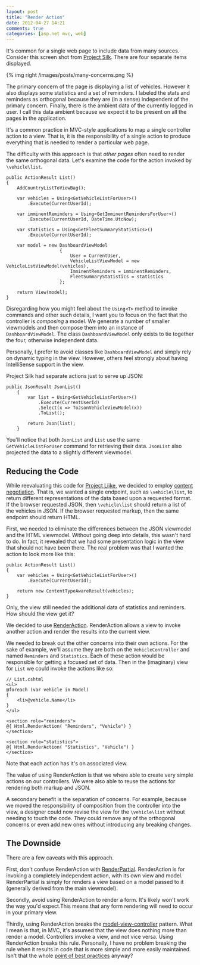 ```yaml
---
layout: post
title: "Render Action"
date: 2012-04-27 14:21
comments: true
categories: [asp.net mvc, web]
---
```


It's common for a single web page to include data from many sources. Consider this screen shot from [Project Silk](http://silk.codeplex.com/). There are four separate items displayed.

{% img right /images/posts/many-concerns.png %}

The primary concern of the page is displaying a list of vehicles. However it also displays some statistics and a set of reminders. I labeled the stats and reminders as orthogonal because they are (in a sense) independent of the primary concern. Finally, there is the ambient data of the currently logged in user. I call this data ambient because we expect it to be present on all the pages in the application.

It's a common practice in MVC-style applications to map a single controller action to a view. That is, it is the responsibility of a single action to produce everything that is needed to render a particular web page. 

The difficulty with this approach is that _other pages_ often need to render the same orthogonal data. Let's examine the code for the action invoked by `\vehicle\list`.

    public ActionResult List()
    {
        AddCountryListToViewBag();

        var vehicles = Using<GetVehicleListForUser>()
            .Execute(CurrentUserId);

        var imminentReminders = Using<GetImminentRemindersForUser>()
            .Execute(CurrentUserId, DateTime.UtcNow);

        var statistics = Using<GetFleetSummaryStatistics>()
            .Execute(CurrentUserId);

        var model = new DashboardViewModel
                        {
                            User = CurrentUser,
                            VehicleListViewModel = new VehicleListViewModel(vehicles),
                            ImminentReminders = imminentReminders,
                            FleetSummaryStatistics = statistics
                        };

        return View(model);
    }

Disregarding how you might feel about the `Using<T>` method to invoke commands and other such details, I want you to focus on the fact that the controller is _composing_ a model. We generate a number of smaller viewmodels and then compose them into an instance of `DashboardViewModel`. The class `DashboardViewModel` only exists to tie together the four, otherwise independent data.

<aside>

Personally, I prefer to avoid classes like `DashboardViewModel` and simply rely on dynamic typing in the view. However, others feel strongly about having IntelliSense support in the view.

</aside>

Project Silk had separate actions just to serve up JSON:

	public JsonResult JsonList()
        {
            var list = Using<GetVehicleListForUser>()
                .Execute(CurrentUserId)
                .Select(x => ToJsonVehicleViewModel(x))
                .ToList();

            return Json(list);
        }

You'll notice that both `JsonList` and `List` use the same `GetVehicleListForUser` command for retrieving their data. `JsonList` also projected the data to a slightly different viewmodel.

## Reducing the Code

While reevaluating this code for [Project Liike](https://github.com/liike/), we decided to employ [content negotiation](http://en.wikipedia.org/wiki/Content_negotiation). That is, we wanted a single endpoint, such as `\vehicle\list`, to return different representations of the data based upon a requested format. If the browser requested JSON, then `\vehicle\list` should return a list of the vehicles in JSON. If the browser requested markup, then the same endpoint should return HTML. 

First, we needed to eliminate the differences between the JSON viewmodel and the HTML viewmodel. Without going deep into details, this wasn't hard to do. In fact, it revealed that we had some presentation logic in the view that should not have been there. The real problem was that I wanted the action to look more like this:

    public ActionResult List()
    {
        var vehicles = Using<GetVehicleListForUser>()
            .Execute(CurrentUserId);

        return new ContentTypeAwareResult(vehicles);
    }

Only, the view still needed the additional data of statistics and reminders. How should the view get it? 

We decided to use [RenderAction](http://msdn.microsoft.com/en-us/library/system.web.mvc.html.childactionextensions.renderaction.aspx). RenderAction allows a view to invoke another action and render the results into the current view. 

We needed to break out the other concerns into their own actions. For the sake of example, we'll assume they are both on the `VehicleController` and named `Reminders` and `Statistics`. Each of these action would be responsible for getting a focused set of data. Then in the (imaginary) view for `List` we could invoke the actions like so:

	// List.cshtml 
	<ul>
	@foreach (var vehicle in Model)
	{
		<li>@vehicle.Name</li>
	}
	</ul>

	<section role="reminders">
	@{ Html.RenderAction( "Reminders", "Vehicle") }
	</section>

	<section role="statistics">
	@{ Html.RenderAction( "Statistics", "Vehicle") }
	</section>

<aside>

Note that each action has it's on associated view.

</aside>

The value of using RenderAction is that we where able to create very simple actions on our controllers. We were also able to reuse the actions for rendering both markup and JSON.

A secondary benefit is the separation of concerns. For example, because we moved the responsibility of composition from the controller into the view, a designer could now revise the view for the `\vehicle\list` without needing to touch the code. They could remove any of the orthogonal concerns or even add new ones without introducing any breaking changes.

## The Downside

There are a few caveats with this approach.

First, don't confuse RenderAction with [RenderPartial](http://msdn.microsoft.com/en-us/library/system.web.mvc.html.renderpartialextensions.renderpartial.aspx). RenderAction is for invoking a completely independent action, with its own view and model. RenderPartial is simply for renders a view based on a model passed to it (generally derived from the main viewmodel).

Secondly, avoid using RenderAction to render a form. It's likely won't work the way you'd expect.This means that any form rendering will need to occur in your primary view.

Thirdly, using RenderAction breaks the [model-view-controller](http://en.wikipedia.org/wiki/Model-view-controller#Overview) pattern. What I mean is that, in MVC, it's assumed that the view does nothing more than render a model. Controllers invoke a view, and not vice versa. Using RenderAction breaks this rule. Personally, I have no problem breaking the rule when it results in code that is more simple and more easily maintained. Isn't that the whole [point of best practices](/blog/2008/03/30/the-roots-of-best-practices/) anyway? 
